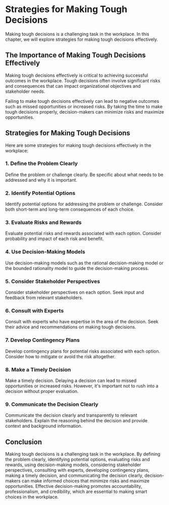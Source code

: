 Strategies for Making Tough Decisions
==============================================================================

Making tough decisions is a challenging task in the workplace. In this chapter, we will explore strategies for making tough decisions effectively.

The Importance of Making Tough Decisions Effectively
----------------------------------------------------

Making tough decisions effectively is critical to achieving successful outcomes in the workplace. Tough decisions often involve significant risks and consequences that can impact organizational objectives and stakeholder needs.

Failing to make tough decisions effectively can lead to negative outcomes such as missed opportunities or increased risks. By taking the time to make tough decisions properly, decision-makers can minimize risks and maximize opportunities.

Strategies for Making Tough Decisions
-------------------------------------

Here are some strategies for making tough decisions effectively in the workplace:

### 1. Define the Problem Clearly

Define the problem or challenge clearly. Be specific about what needs to be addressed and why it is important.

### 2. Identify Potential Options

Identify potential options for addressing the problem or challenge. Consider both short-term and long-term consequences of each choice.

### 3. Evaluate Risks and Rewards

Evaluate potential risks and rewards associated with each option. Consider probability and impact of each risk and benefit.

### 4. Use Decision-Making Models

Use decision-making models such as the rational decision-making model or the bounded rationality model to guide the decision-making process.

### 5. Consider Stakeholder Perspectives

Consider stakeholder perspectives on each option. Seek input and feedback from relevant stakeholders.

### 6. Consult with Experts

Consult with experts who have expertise in the area of the decision. Seek their advice and recommendations on making tough decisions.

### 7. Develop Contingency Plans

Develop contingency plans for potential risks associated with each option. Consider how to mitigate or avoid the risk altogether.

### 8. Make a Timely Decision

Make a timely decision. Delaying a decision can lead to missed opportunities or increased risks. However, it's important not to rush into a decision without proper evaluation.

### 9. Communicate the Decision Clearly

Communicate the decision clearly and transparently to relevant stakeholders. Explain the reasoning behind the decision and provide context and background information.

Conclusion
----------

Making tough decisions is a challenging task in the workplace. By defining the problem clearly, identifying potential options, evaluating risks and rewards, using decision-making models, considering stakeholder perspectives, consulting with experts, developing contingency plans, making a timely decision, and communicating the decision clearly, decision-makers can make informed choices that minimize risks and maximize opportunities. Effective decision-making promotes accountability, professionalism, and credibility, which are essential to making smart choices in the workplace.
